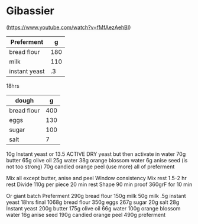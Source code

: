 # Gibassier
(https://www.youtube.com/watch?v=fMfAezAehBI)

Preferment | g
--- | ---
bread flour | 180
milk | 110
instant yeast | .3
18hrs

dough | g
--- | ---
bread flour | 400
eggs | 130
sugar | 100
salt | 7
10g Instant yeast or 13.5 ACTIVE DRY yeast but then activate in water
70g butter
65g olive oil
25g water
38g orange blossom water
6g anise seed (is not too strong)
70g candied orange peel (use more)
all of preferment

Mix all except butter, anise and peel
Window consistency
Mix rest
1.5-2 hr rest
Divide 110g per piece
20 min rest
Shape
90 min proof
360grF for 10 min

Or giant batch
Preferment
290g bread flour
150g milk
50g milk
.5g instant yeast
18hrs
final
1068g bread flour
350g eggs
267g sugar
20g salt
28g Instant yeast
200g butter
175g olive oil
66g water
100g orange blossom water
16g anise seed
190g candied orange peel
490g preferment
